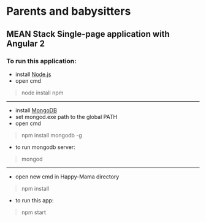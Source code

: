 # Parents and babysitters
## MEAN Stack Single-page application with Angular 2

### To run this application:
- install [Node.js](https://nodejs.org/en/)
- open cmd 
> node install npm
-----------------------
- install [MongoDB](https://www.mongodb.com/)
- set mongod.exe path to the global PATH
- open cmd 
> npm install mongodb -g
- to run mongodb server:
> mongod
-----------------------
- open new cmd in Happy-Mama directory
> npm install
- to run this app:
> npm start
